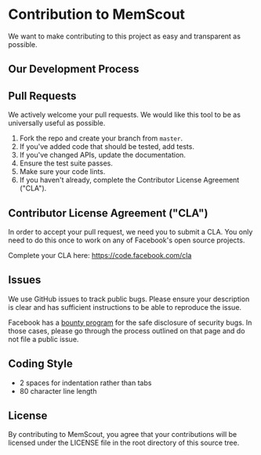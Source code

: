 # Contribution to MemScout

We want to make contributing to this project as easy and transparent as possible.

## Our Development Process

## Pull Requests
We actively welcome your pull requests. We would like this tool to be as universally useful as
possible.

1. Fork the repo and create your branch from `master`.
2. If you've added code that should be tested, add tests.
3. If you've changed APIs, update the documentation.
4. Ensure the test suite passes.
5. Make sure your code lints.
6. If you haven't already, complete the Contributor License Agreement ("CLA").

## Contributor License Agreement ("CLA")
In order to accept your pull request, we need you to submit a CLA. You only need to do this once to
work on any of Facebook's open source projects.

Complete your CLA here: <https://code.facebook.com/cla>

## Issues
We use GitHub issues to track public bugs. Please ensure your description is clear and has
sufficient instructions to be able to reproduce the issue.

Facebook has a [bounty program](https://www.facebook.com/whitehat/) for the safe disclosure of
security bugs. In those cases, please go through the process outlined on that page and do not file a
public issue.

## Coding Style
* 2 spaces for indentation rather than tabs
* 80 character line length

## License
By contributing to MemScout, you agree that your contributions will be licensed under the LICENSE
file in the root directory of this source tree.
